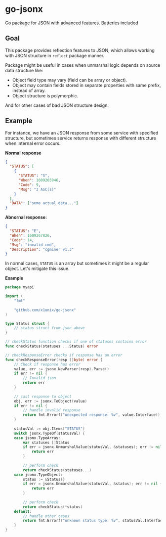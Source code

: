# go-jsonx
Go package for JSON with advanced features. Batteries included

## Goal

This package provides reflection features to JSON, which allows working with JSON structure
in `reflect` package manner.

Package might be useful in cases when unmarshal logic depends on source data structure like:

 * Object field type may vary (field can be array or object).
 * Object may contain fields stored in separate properties with same prefix, instead of array.
 * Object structure is polymorphic.

And for other cases of bad JSON structure design.

## Example

For instance, we have an JSON response from some service with specified structure,
but sometimes service returns response with different structure when internal error occurs.

**Normal response**
```json
{
  "STATUS": [
    {
      "STATUS": "S",
      "When": 1609265946,
      "Code": 9,
      "Msg": "3 ASC(s)"
    }
  ],
  "DATA": ["some actual data..."]
}
```

**Abnornal response:**

```json
{
  "STATUS": "E",
  "When": 1609267826,
  "Code": 14,
  "Msg": "invalid cmd",
  "Description": "cgminer v1.3"
}
```

In normal cases, `STATUS` is an array but sometimes it might be a regular object.
Let's mitigate this issue.

**Example**

```go
package myapi

import (
	"fmt"
	
	"github.com/x1unix/go-jsonx"
)

type Status struct {
	// status struct from json above
}

// checkStatus function checks if one of statuses contains error
func checkStatus(statuses ...Status) error

// checkResponseError checks if response has an error
func checkResponseError(resp []byte) error {
	// Check if response has error
    value, err := jsonx.NewParser(resp).Parse()
    if err != nil {
        // Invalid json
        return err
    }
    
    // cast response to object
    obj, err := jsonx.ToObject(value)
    if err != nil {
    	// handle invalid response
    	return fmt.Errorf("unexpected response: %v", value.Interface())
    }
    
    statusVal := obj.Items["STATUS"]
    switch jsonx.TypeOf(statusVal) {
    case jsonx.TypeArray:
        var statuses []Status
        if err = jsonx.UnmarshalValue(statusVal, &statuses); err != nil {
            return err
        }
        
        // perform check
        return checkStatus(statuses...)
    case jsonx.TypeObject:
    	status := &Status{}
    	if err = jsonx.UnmarshalValue(statusVal, &status); err != nil {
    		return err
        }
        
        // perform check
        return checkStatus(*status)
    default:
        // handle other cases
        return fmt.Errorf("unknown status type: %v", statusVal.Interface())
    }
}
```